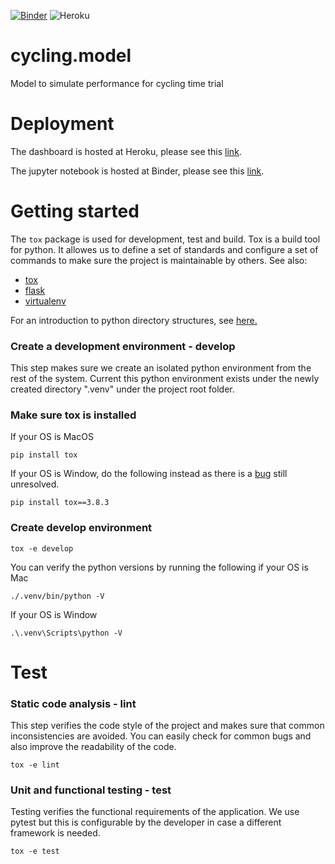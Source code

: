 [![Binder](https://mybinder.org/badge_logo.svg)](https://mybinder.org/v2/gh/jonathancychow/cycling-simulation/main?filepath=notebooks%2Fcycling_simulation.ipynb)
![Heroku](https://heroku-badge.herokuapp.com/?app=cycling-sim)

# cycling.model
Model to simulate performance for cycling time trial

# Deployment
The dashboard is hosted at Heroku, please see this [link](https://cycling-sim.herokuapp.com/).

The jupyter notebook is hosted at Binder, please see this [link](https://mybinder.org/v2/gh/jonathancychow/cycling-simulation/main?filepath=notebooks%2Fcycling_simulation.ipynb).

# Getting started

The `tox` package is used for development, test and build. Tox is a build tool for python. It allowes us to define a set of standards and configure a set of commands
to make sure the project is maintainable by others. See also:

- [tox](https://tox.readthedocs.io/en/latest/)
- [flask](http://flask.pocoo.org/)
- [virtualenv](https://virtualenv.pypa.io/en/stable/)

For an introduction to python directory structures, see [here.](https://blog.ionelmc.ro/2014/05/25/python-packaging/#the-structure)


### Create a development environment - develop

This step makes sure we create an isolated python environment from the rest of the system.
Current this python environment exists under the newly created directory ".venv" under the project root folder.

### Make sure tox is installed
If your OS is MacOS
```
pip install tox
```
If your OS is Window, do the following instead as there is a [bug](https://github.com/tox-dev/tox/issues/1550) still unresolved.
```
pip install tox==3.8.3
```
### Create develop environment
```
tox -e develop
```

You can verify the python versions by running the following if your OS is Mac
```
./.venv/bin/python -V
```
If your OS is Window
```
.\.venv\Scripts\python -V
```
# Test
### Static code analysis - lint

This step verifies the code style of the project and makes sure that common inconsistencies are avoided. You can
easily check for common bugs and also improve the readability of the code.

```
tox -e lint
```

### Unit and functional testing - test

Testing verifies the functional requirements of the application. We use pytest but this is configurable by the developer
in case a different framework is needed.

```
tox -e test
```



